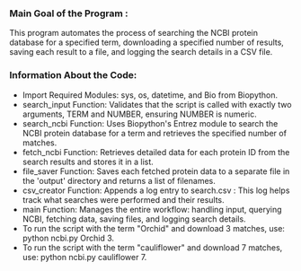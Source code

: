 ### Main Goal of the Program :
This program automates the process of searching the NCBI protein database for a specified term, downloading a specified number of results, saving each result to a file, and logging the search details in a CSV file.

### Information About the Code:
- Import Required Modules: sys, os, datetime, and Bio from Biopython.
- search_input Function: Validates that the script is called with exactly two arguments, TERM and NUMBER, ensuring NUMBER is numeric.
- search_ncbi Function: Uses Biopython's Entrez module to search the NCBI protein database for a term and retrieves the specified number of matches.
- fetch_ncbi Function: Retrieves detailed data for each protein ID from the search results and stores it in a list.
- file_saver Function: Saves each fetched protein data to a separate file in the 'output' directory and returns a list of filenames.
- csv_creator Function: Appends a log entry to search.csv : This log helps track what searches were performed and their results.
- main Function: Manages the entire workflow: handling input, querying NCBI, fetching data, saving files, and logging search details.
- To run the script with the term "Orchid" and download 3 matches, use: python ncbi.py Orchid 3.
-  To run the script with the term "cauliflower" and download 7 matches, use: python ncbi.py cauliflower 7.
